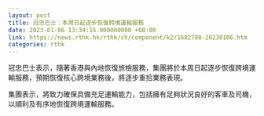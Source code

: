```yaml
---
layout: post
title: 冠忠巴士：本周日起逐步恢復跨境運輸服務
date: 2023-01-06 13:34:15.000000000 +08:00
link: https://news.rthk.hk/rthk/ch/component/k2/1682780-20230106.htm
categories: rthk
---
```


冠忠巴士表示，隨著香港與內地恢復旅檢服務，集團將於本周日起逐步恢復跨境運輸服務，預期恢復核心跨境業務後，將逐步重拾業務表現。

集團表示，將致力確保具備充足運輸能力，包括擁有足夠狀況良好的客車及司機，以順利及有序地恢復跨境運輸服務。
